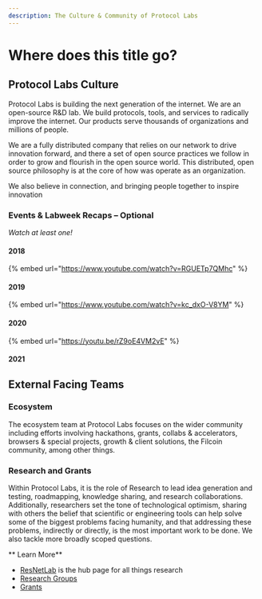 ```yaml
---
description: The Culture & Community of Protocol Labs
---
```


# Where does this title go?

## Protocol Labs Culture

Protocol Labs is building the next generation of the internet. We are an open-source R&D lab. We build protocols, tools, and services to radically improve the internet. Our products serve thousands of organizations and millions of people.

We are a fully distributed company that relies on our network to drive innovation forward, and there a set of open source practices we follow in order to grow and flourish in the open source world. This distributed, open source philosophy is at the core of how was operate as an organization.


We also believe in connection, and bringing people together to inspire innovation

### Events & Labweek Recaps – Optional
_Watch at least one!_
#### 2018
{% embed url="https://www.youtube.com/watch?v=RGUETp7QMhc" %}
#### 2019
{% embed url="https://www.youtube.com/watch?v=kc_dxO-V8YM" %}
#### 2020
{% embed url="https://youtu.be/rZ9oE4VM2vE" %}

#### 2021

## External Facing Teams
### Ecosystem
The ecosystem team at Protocol Labs focuses on the wider community including efforts involving hackathons, grants, collabs & accelerators, browsers & special projects, growth & client solutions, the Filcoin community, among other things.

### Research and Grants

Within Protocol Labs, it is the role of Research to lead idea generation and testing, roadmapping, knowledge sharing, and research collaborations. Additionally, researchers set the tone of technological optimism, sharing with others the belief that scientific or engineering tools can help solve some of the biggest problems facing humanity, and that addressing these problems, indirectly or directly, is the most important work to be done. We also tackle more broadly scoped questions.

** Learn More**
* [ResNetLab](https://research.protocol.ai/groups/) is the hub page for all things research
* [Research Groups](https://research.protocol.ai/groups/)
* [Grants](https://research.protocol.ai/categories/grants/)

